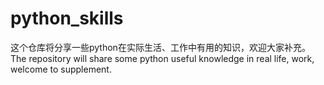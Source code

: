 # python_skills
这个仓库将分享一些python在实际生活、工作中有用的知识，欢迎大家补充。The repository will share some python useful knowledge in real life, work, welcome to supplement.

